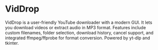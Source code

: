 # VidDrop
VidDrop is a user-friendly YouTube downloader with a modern GUI. It lets you download videos or extract audio in MP3 format. Features include custom filenames, folder selection, download history, cancel support, and integrated ffmpeg/ffprobe for format conversion. Powered by yt-dlp and tkinter.
